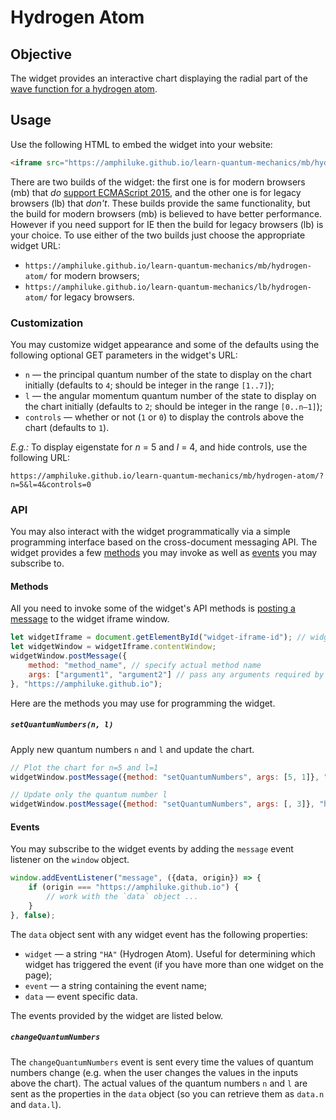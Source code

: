 # Hydrogen Atom

## Objective

The widget provides an interactive chart displaying the radial part of the [wave function for a hydrogen atom](https://en.wikipedia.org/wiki/Hydrogen_atom#Wavefunction).

## Usage

Use the following HTML to embed the widget into your website:

```html
<iframe src="https://amphiluke.github.io/learn-quantum-mechanics/mb/hydrogen-atom/" scrolling="no" width="430" height="365" frameborder="0"></iframe>
```

There are two builds of the widget: the first one is for modern browsers (mb) that *do* [support ECMAScript 2015](https://kangax.github.io/compat-table/es6/), and the other one is for legacy browsers (lb) that *don't*. These builds provide the same functionality, but the build for modern browsers (mb) is believed to have better performance. However if you need support for IE then the build for legacy browsers (lb) is your choice. To use either of the two builds just choose the appropriate widget URL:

* `https://amphiluke.github.io/learn-quantum-mechanics/mb/hydrogen-atom/` for modern browsers;
* `https://amphiluke.github.io/learn-quantum-mechanics/lb/hydrogen-atom/` for legacy browsers.

### Customization

You may customize widget appearance and some of the defaults using the following optional GET parameters in the widget's URL:

* `n` — the principal quantum number of the state to display on the chart initially (defaults to `4`; should be integer in the range `[1..7]`);
* `l` — the angular momentum quantum number of the state to display on the chart initially (defaults to `2`; should be integer in the range `[0..n–1]`);
* `controls` — whether or not (`1` or `0`) to display the controls above the chart (defaults to `1`).

*E.g.:* To display eigenstate for *n* = 5 and *l* = 4, and hide controls, use the following URL:
```
https://amphiluke.github.io/learn-quantum-mechanics/mb/hydrogen-atom/?n=5&l=4&controls=0
```

### API

You may also interact with the widget programmatically via a simple programming interface based on the cross-document messaging API. The widget provides a few [methods](#methods) you may invoke as well as [events](#events) you may subscribe to.

#### Methods

All you need to invoke some of the widget's API methods is [posting a message](https://developer.mozilla.org/en-US/docs/Web/API/Window/postMessage) to the widget iframe window.

```javascript
let widgetIframe = document.getElementById("widget-iframe-id"); // widget iframe DOM element
let widgetWindow = widgetIframe.contentWindow;
widgetWindow.postMessage({
    method: "method_name", // specify actual method name
    args: ["argument1", "argument2"] // pass any arguments required by the method
}, "https://amphiluke.github.io");
```

Here are the methods you may use for programming the widget.

##### `setQuantumNumbers(n, l)`

Apply new quantum numbers `n` and `l` and update the chart.

```javascript
// Plot the chart for n=5 and l=1 
widgetWindow.postMessage({method: "setQuantumNumbers", args: [5, 1]}, "https://amphiluke.github.io");

// Update only the quantum number l 
widgetWindow.postMessage({method: "setQuantumNumbers", args: [, 3]}, "https://amphiluke.github.io");
```

#### Events

You may subscribe to the widget events by adding the `message` event listener on the `window` object.

```javascript
window.addEventListener("message", ({data, origin}) => {
    if (origin === "https://amphiluke.github.io") {
        // work with the `data` object ...
    }
}, false);
```

The `data` object sent with any widget event has the following properties:

* `widget` — a string `"HA"` (Hydrogen Atom). Useful for determining which widget has triggered the event (if you have more than one widget on the page);
* `event` — a string containing the event name;
* `data` — event specific data.

The events provided by the widget are listed below.

##### `changeQuantumNumbers`

The `changeQuantumNumbers` event is sent every time the values of quantum numbers change (e.g. when the user changes the values in the inputs above the chart). The actual values of the quantum numbers `n` and `l` are sent as the properties in the `data` object (so you can retrieve them as `data.n` and `data.l`).